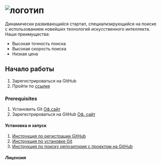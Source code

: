 # ![логотип](https://camo.githubusercontent.com/c6727c717cad1e4820481abb87524f90782445c5/68747470733a2f2f692e696d6775722e636f6d2f495a4f525769492e706e67)
Динамически развивающийся стартап, специализирующийся на поиске с использованием новейших технологий искусственного интеллекта. Наши преимущества:

* Высокая точность поиска
* Высокая скорость поиска
* Низкая цена
## Начало работы
1. Зарегистрироваться на GitHub
1. Пройти по [ссылке](https://github.com/ANNA-23021975/start.git)


### Prerequisites
1. Установить Git [Оф.сайт](https://git-scm.com/book/ru/v2/%D0%92%D0%B2%D0%B5%D0%B4%D0%B5%D0%BD%D0%B8%D0%B5-%D0%A3%D1%81%D1%82%D0%B0%D0%BD%D0%BE%D0%B2%D0%BA%D0%B0-Git)
1. Зарегестрироваться на GitHub [Оф. сайт](https://github.com/)

#### Установка и запуск
 1. [Инструкция по регистрации GitHub](https://github.com/netology-code/guides/tree/master/github)
 1. [Инструкция по установке Git](https://github.com/netology-code/guides/tree/master/git)
 1. [Инструкция по поиску репозитория с проектом на GitHub](https://github.com/netology-code/guides/tree/master/github-pages)

##### Лицензия
